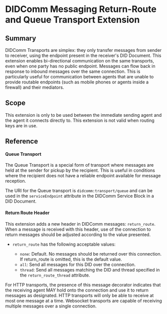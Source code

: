 # DIDComm Messaging Return-Route and Queue Transport Extension

## Summary

DIDComm Transports are simplex: they only transfer messages from sender to receiver, using the endpoint present in the receiver's DID Document. This extension enables bi-directional communication on the same transports, even when one party has no public endpoint. Messages can flow back in response to inbound messages over the same connection. This is particularly useful for communication between agents that are unable to provide routable endpoints (such as mobile phones or agents inside a firewall) and their mediators.

## Scope

This extension is only to be used between the immediate sending agent and the agent it connects directly to. This extension is not valid when routing keys are in use.

## Reference

#### Queue Transport

The Queue Transport is a special form of transport where messages are held at the sender for pickup by the recipient. This is useful in conditions where the recipient does not have a reliable endpoint available for message reception.

The URI for the Queue transport is `didcomm:transport/queue` and can be used in the `serviceEndpoint` attribute in the DIDComm Service Block in a DID Document.

#### Return Route Header

This extension adds a new header in DIDComm messages: `return_route`. When a message is received with this header, use of the connection to return messages should be adjusted according to the value presented.

- `return_route` has the following acceptable values:

  - `none`: Default. No messages should be returned over this connection. If return_route is omitted, this is the default value.
  - `all`: Send all messages for this DID over the connection.
  - `thread`: Send all messages matching the DID and thread specified in the `return_route_thread` attribute.

For HTTP transports, the presence of this message decorator indicates that the receiving agent MAY hold onto the connection and use it to return messages as designated. HTTP transports will only be able to receive at most one message at a time. Websocket transports are capable of receiving multiple messages over a single connection.
